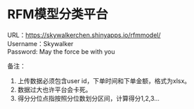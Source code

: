 # RFM模型分类平台
URL：https://skywalkerchen.shinyapps.io/rfmmodel/  
Username：Skywalker  
Password: May the force be with you
 
备注：  
1. 上传数据必须包含user id，下单时间和下单金额，格式为xlsx。
2. 数据过大也许平台会卡死。
3. 得分分位点指按照分位数划分区间，计算得分1,2,3...
